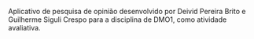 Aplicativo de pesquisa de opinião desenvolvido por Deivid Pereira Brito e Guilherme Siguli Crespo para a disciplina de DMO1, como atividade avaliativa.
